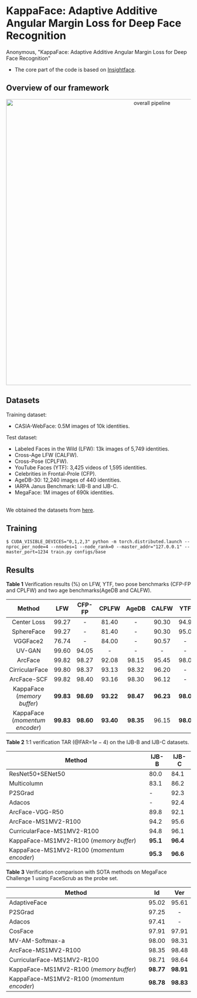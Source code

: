 # KappaFace: Adaptive Additive Angular Margin Loss for Deep Face Recognition
Anonymous, "KappaFace: Adaptive Additive Angular Margin Loss for Deep Face Recognition"  <br /> 


* The core part of the code is based on <a href="https://github.com/deepinsight/insightface/tree/master/recognition/arcface_torch" target="_blank">Insightface</a>.

## Overview of our framework
<p align="center">
<!--     <img src="https://i.ibb.co/GddyQwv/diagram.png" width="960" alt="overall pipeline"> -->
    <img src="https://i.ibb.co/cNZpL0L/diagram-2.png"  width="780" alt="overall pipeline" alt="diagram-2" border="0">
<p>

## Datasets 
Training dataset:
<!-- - MSCeleb-1M: 5.8M images og 85k identities. -->
- CASIA-WebFace: 0.5M images  of  10k identities.
    
Test dataset:
- Labeled Faces in the Wild (LFW): 13k images of 5,749 identities.
- Cross-Age LFW (CALFW).
- Cross-Pose (CPLFW).
- YouTube Faces (YTF): 3,425 videos of 1,595 identities.
- Celebrities in Frontal-Prole (CFP).
- AgeDB-30: 12,240 images of 440 identities.
- IARPA Janus Benchmark: IJB-B and IJB-C.
- MegaFace: 1M images of 690k identities.
 <br /> 
We obtained the datasets from <a href="https://github.com/deepinsight/insightface/tree/master/recognition/_datasets_" target="_blank">here</a>.

## Training
```
$ CUDA_VISIBLE_DEVICES="0,1,2,3" python -m torch.distributed.launch --nproc_per_node=4 --nnodes=1 --node_rank=0 --master_addr="127.0.0.1" --master_port=1234 train.py configs/base
```
    
## Results


**Table 1**  Verification results (%) on LFW, YTF, two pose benchmarks (CFP-FP and CPLFW) and two age benchmarks(AgeDB and CALFW).
    
|      Method      |  LFW  | CFP-FP | CPLFW | AgeDB | CALFW |  YTF |
|:----------------:|:-----:|:------:|:-----:|:-----:|:-----:|:----:|
|    Center Loss   | 99.27 |    -   | 81.40 |   -   | 90.30 | 94.9 |
|    SphereFace    | 99.27 |    -   | 81.40 |   -   | 90.30 | 95.0 |
|     VGGFace2     | 76.74 |    -   | 84.00 |   -   | 90.57 |   -  |
|      UV-GAN      | 99.60 |  94.05 |   -   |   -   |   -   |   -  |
|      ArcFace     | 99.82 |  98.27 | 92.08 | 98.15 | 95.45 | 98.0 |
|  CirricularFace  | 99.80 |  98.37 | 93.13 | 98.32 | 96.20 |   -  |
|    ArcFace-SCF   | 99.82 |  98.40 | 93.16 | 98.30 | 96.12 |   -  |
| KappaFace (_memory buffer_) | **99.83** |  **98.69** | **93.22** | **98.47** | **96.23** | **98.0** |
| KappaFace (_momentum encoder_) | **99.83** |  **98.60** | **93.40** | **98.35** | 96.15 | **98.0** |
    


**Table 2** 1:1 verification TAR (@FAR=$1e-4$) on the IJB-B and IJB-C datasets.
    
| Method                       | IJB-B | IJB-C |
|------------------------------|-------|-------|
| ResNet50+SENet50             | 80.0  | 84.1  |
| Multicolumn                  | 83.1  | 86.2  |
| P2SGrad                      | -     | 92.3  |
| Adacos                       | -     | 92.4  |
| ArcFace-VGG-R50              | 89.8  | 92.1  |
| ArcFace-MS1MV2-R100          | 94.2  | 95.6  |
| CurricularFace-MS1MV2-R100   | 94.8  | 96.1  |
| KappaFace-MS1MV2-R100 (_memory buffer_) | **95.1**  | **96.4**  |
| KappaFace-MS1MV2-R100 (_momentum encoder_) | **95.3**  | **96.6**  |
     
    
**Table 3** Verification comparison with SOTA methods on MegaFace Challenge 1 using FaceScrub as the probe set.
    
| Method                       |   Id  |  Ver  |
|------------------------------|:-----:|:-----:|
| AdaptiveFace                 | 95.02 | 95.61 |
| P2SGrad                      | 97.25 |   -   |
| Adacos                       | 97.41 |   -   |
| CosFace                      | 97.91 | 97.91 |
| MV-AM-Softmax-a              | 98.00 | 98.31 |
| ArcFace-MS1MV2-R100          | 98.35 | 98.48 |
| CurricularFace-MS1MV2-R100   | 98.71 | 98.64 |
| KappaFace-MS1MV2-R100 (_memory buffer_) | **98.77** | **98.91** |
| KappaFace-MS1MV2-R100 (_momentum encoder_) | **98.78** | **98.83** |
        

